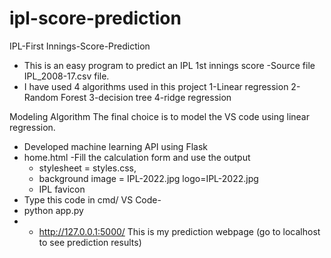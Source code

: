 # ipl-score-prediction
IPL-First Innings-Score-Prediction

- This is an easy program to predict an IPL 1st innings score -Source file IPL_2008-17.csv file.
- I have used 4 algorithms used in this project
  1-Linear regression
  2-Random Forest
  3-decision tree
  4-ridge regression

Modeling Algorithm The final choice is to model the VS code using linear regression.
- Developed machine learning API using Flask
- home.html -Fill the calculation form and use the output
   - stylesheet = styles.css,
   - background image = IPL-2022.jpg logo=IPL-2022.jpg
   - IPL favicon
- Type this code in cmd/ VS Code-
-   python app.py
- -   http://127.0.0.1:5000/ This is my prediction webpage (go to localhost to see prediction results)
